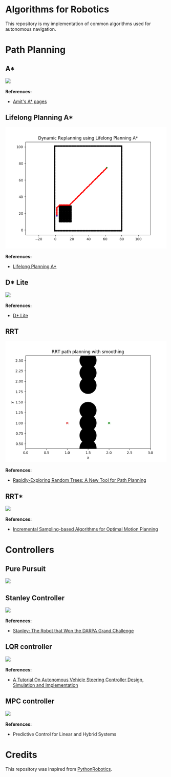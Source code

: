 # Algorithms for Robotics

This repository is my implementation of common algorithms used for autonomous navigation.

# Path Planning

## A*
<img src="figs/a_star.gif">

<b>References:</b>
- [Amit's A* pages](http://theory.stanford.edu/~amitp/GameProgramming/)

## Lifelong Planning A*
<img src="figs/lpa_star.gif">

<b>References:</b>
- [Lifelong Planning A*](https://www.cs.cmu.edu/~maxim/files/aij04.pdf)

## D* Lite
<img src="figs/d_star_lite.gif">

<b>References:</b>
- [D* Lite](http://idm-lab.org/bib/abstracts/papers/aaai02b.pdf)

## RRT
<img src="figs/rrt.gif">

<b>References:</b>
- [Rapidly-Exploring Random Trees: A New Tool for Path Planning](http://msl.cs.illinois.edu/~lavalle/papers/Lav98c.pdfhttp://msl.cs.illinois.edu/~lavalle/papers/Lav98c.pdf)

## RRT*
<img src="figs/rrt_star.gif">

<b>References:</b>
- [Incremental Sampling-based Algorithms for Optimal Motion Planning](http://roboticsproceedings.org/rss06/p34.pdf)

# Controllers

## Pure Pursuit
<img src="figs/pure_pursuit.gif">

## Stanley Controller
<img src="figs/stanley_controller.gif">

<b>References:</b>
- [Stanley: The Robot that Won the DARPA Grand Challenge](http://robots.stanford.edu/papers/thrun.stanley05.pdf)

## LQR controller
<img src="figs/lqr_controller.gif">

<b>References:</b>
- [A Tutorial On Autonomous Vehicle Steering Controller Design, Simulation and Implementation](https://arxiv.org/pdf/1803.03758.pdf)

## MPC controller
<img src="figs/mpc.gif">

<b>References:</b>
- Predictive Control for Linear and Hybrid Systems

# Credits
This repository was inspired from [PythonRobotics](https://github.com/AtsushiSakai/PythonRobotics).
